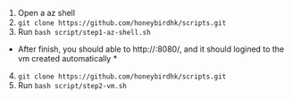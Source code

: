 1. Open a az shell
2. `git clone https://github.com/honeybirdhk/scripts.git`
3. Run `bash script/step1-az-shell.sh`

* After finish, you should able to http://<external ip>:8080/, and it should logined to the vm created automatically *

4. `git clone https://github.com/honeybirdhk/scripts.git`
5. Run `bash script/step2-vm.sh`



